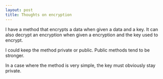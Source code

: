 ```yaml
---
layout: post
title: Thoughts on encryption
---
```

I have a method that encrypts a data when given a data and a key. It can also decrypt an encryption when given a encryption and the key used to encrypt.

I could keep the method private or public. Public methods tend to be stronger.

In a case where the method is very simple,  the key must obviously stay private.
<!--stackedit_data:
eyJoaXN0b3J5IjpbMTUyNzkyOTg3OCwtMjAxMzYwMzg5Miw1Mz
Y5OTgzODRdfQ==
-->